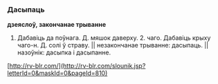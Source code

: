 ### Дасыпаць
**дзеяслоў, закончанае трыванне**

1. Дабавіць да поўнага. Д. мяшок даверху. 2. чаго. Дабавіць крыху чаго-н. Д. солі ў страву. || незакончанае трыванне: дасыпаць. || назоўнік: дасыпка і дасыпанне.

<a rel="author">[http://rv-blr.com/](http://rv-blr.com/slounik.jsp?letterId=0&maskId=0&pageId=810)</a>
